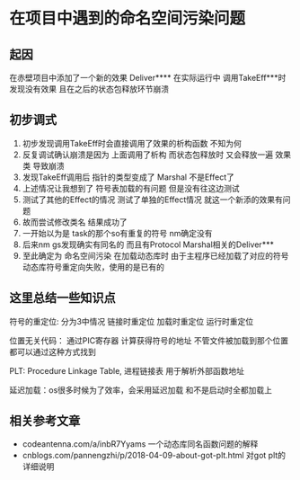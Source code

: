 # 在项目中遇到的命名空间污染问题

##  起因
在赤壁项目中添加了一个新的效果 Deliver****
在实际运行中 调用TakeEff***时发现没有效果 且在之后的状态包释放环节崩溃

## 初步调式
1. 初步发现调用TakeEff时会直接调用了效果的析构函数 不知为何
2. 反复调试确认崩溃是因为 上面调用了析构 而状态包释放时 又会释放一遍 效果类 导致崩溃
3. 发现TakeEff调用后 指针的类型变成了 Marshal 不是Effect了
4. 上述情况让我想到了 符号表加载的有问题 但是没有往这边测试
5. 测试了其他的Effect的情况 测试了单独的Effect情况 就这一个新添的效果有问题
6. 故而尝试修改类名 结果成功了
7. 一开始以为是 task的那个so有重复的符号 nm确定没有
8. 后来nm gs发现确实有同名的 而且有Protocol Marshal相关的Deliver***
9. 至此确定为 命名空间污染 在加载动态库时 由于主程序已经加载了对应的符号动态库符号重定向失败，使用的是已有的

## 这里总结一些知识点
符号的重定位:
分为3中情况 链接时重定位 加载时重定位 运行时重定位

位置无关代码：
通过PIC寄存器 计算获得符号的地址 不管文件被加载到那个位置 都可以通过这种方式找到

PLT: Procedure Linkage Table, 进程链接表 用于解析外部函数地址 

延迟加载：os很多时候为了效率，会采用延迟加载 和不是启动时全都加载上

## 相关参考文章
- codeantenna.com/a/inbR7Yyams 一个动态库同名函数问题的解释
- cnblogs.com/pannengzhi/p/2018-04-09-about-got-plt.html 对got plt的详细说明


